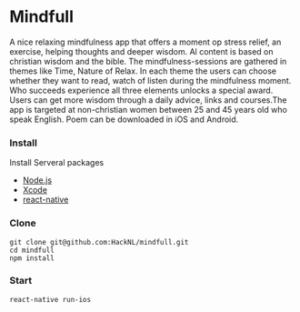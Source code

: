 # Mindfull
A nice relaxing mindfulness app that offers a moment op stress relief, an exercise, helping thoughts and deeper wisdom. Al content is based on christian wisdom and the bible. The mindfulness-sessions are gathered in themes like Time, Nature of Relax. In each theme the users can choose whether they want to read, watch of listen during the mindfulness moment. Who succeeds experience all three elements unlocks a special award. Users can get more wisdom through a daily advice, links and courses.The app is targeted at non-christian women between 25 and 45 years old who speak English. Poem can be downloaded in iOS and Android.

### Install

Install Serveral packages
- [Node.js](https://nodejs.org/)
- [Xcode](https://developer.apple.com)
- [react-native](https://facebook.github.io/react-native/docs/getting-started.html)

### Clone

```shell
git clone git@github.com:HackNL/mindfull.git
cd mindfull
npm install
```

### Start

```shell
react-native run-ios
```
